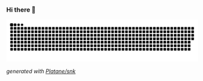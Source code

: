 ### Hi there 👋

![github contribution grid snake animation](https://raw.githubusercontent.com/LaurentBouquet/LaurentBouquet/output/github-contribution-grid-snake.svg)

_generated with [Platane/snk](https://github.com/Platane/snk)_

<!--
**LaurentBouquet/LaurentBouquet** is a ✨ _special_ ✨ repository because its `README.md` (this file) appears on your GitHub profile.

Here are some ideas to get you started:

- 🔭 I’m currently working on ...
- 🌱 I’m currently learning ...
- 👯 I’m looking to collaborate on ...
- 🤔 I’m looking for help with ...
- 💬 Ask me about ...
- 📫 How to reach me: ...
- 😄 Pronouns: ...
- ⚡ Fun fact: ...
-->
